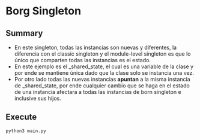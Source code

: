 # Borg Singleton
## Summary
- En este singleton, todas las instancias son nuevas y diferentes,
la diferencia con el classic singleton y el module-level singleton
es que lo único que comparten todas las instancias es el estado.
- En este ejemplo es el _shared_state, el cual es una variable de la clase
y por ende se mantiene única dado que la clase solo se instancia una vez.
- Por otro lado todas las nuevas instancias **apuntan** a la misma instancia de 
_shared_state, por ende cualquier cambio que se haga en el estado de una instancia
afectara a todas las instancias de born singleton e inclusive sus hijos.

## Execute
```
python3 main.py
```


